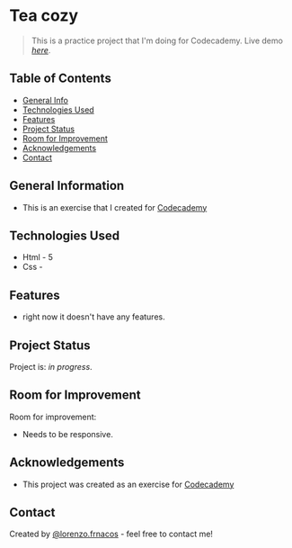 # Tea cozy
> This is a practice project that I'm doing for Codecademy.
> Live demo [_here_](https://lfrancos.github.io/tea-cozy/). <!-- Once I update the project on git hub I'll have the link here. -->

## Table of Contents
* [General Info](#general-information)
* [Technologies Used](#technologies-used)
* [Features](#features)
* [Project Status](#project-status)
* [Room for Improvement](#room-for-improvement)
* [Acknowledgements](#acknowledgements)
* [Contact](#contact)
<!-- * [License](#license) -->


## General Information
- This is an exercise that I created for [Codecademy](https://www.codecademy.com)
<!-- You don't have to answer all the questions - just the ones relevant to your project. -->


## Technologies Used
- Html - 5
- Css -


## Features
- right now it doesn't have any features.


## Project Status
Project is: _in progress_.


## Room for Improvement

Room for improvement:
- Needs to be responsive.


## Acknowledgements

- This project was created as an exercise for [Codecademy](https://www.codecademy.com)


## Contact
Created by [@lorenzo.frnacos](https://www.lorenzofrancos.com) - feel free to contact me!


<!-- Optional -->
<!-- ## License -->
<!-- This project is open source and available under the [... License](). -->

<!-- You don't have to include all sections - just the one's relevant to your project -->
